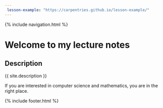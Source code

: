 ```yaml
---
 lesson-example: "https://carpentries.github.io/lesson-example/"
---
```

             
{% include navigation.html %}
             
# Welcome to my lecture notes
             
## Description
{{ site.description }}

If you are interested in computer science and mathematics, you are in the right place.

{% include footer.html %}
